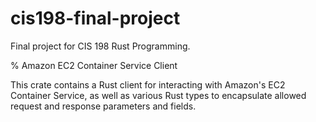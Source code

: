 # cis198-final-project
Final project for CIS 198 Rust Programming.

% Amazon EC2 Container Service Client

This crate contains a Rust client for interacting with Amazon's EC2 Container Service, as well as 
various Rust types to encapsulate allowed request and response parameters and fields.
